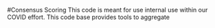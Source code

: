 #Consensus Scoring
This code is meant for use internal use within our COVID effort. 
This code base provides tools to aggregate 